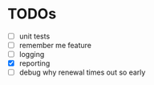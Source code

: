 # TODOs

- [ ] unit tests
- [ ] remember me feature
- [ ] logging
- [x] reporting
- [ ] debug why renewal times out so early
